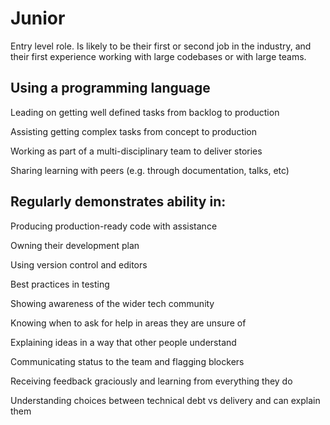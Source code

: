 
# Junior


Entry level role.  Is likely to be their first or second job in the industry, and their first experience working with large codebases or with large teams.


## Using a programming language

Leading on getting well defined tasks from backlog to production

Assisting getting complex tasks from concept to production

Working as part of a multi-disciplinary team to deliver stories

Sharing learning with peers (e.g. through documentation, talks, etc)



## Regularly demonstrates ability in:

Producing production-ready code with assistance

Owning their development plan

Using version control and editors

Best practices in testing

Showing awareness of the wider tech community

Knowing when to ask for help in areas they are unsure of

Explaining ideas in a way that other people understand

Communicating status to the team and flagging blockers

Receiving feedback graciously and learning from everything they do

Understanding choices between technical debt vs delivery and can explain them



